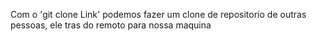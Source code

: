 Com o 'git clone Link' podemos fazer um clone de repositorio de outras pessoas, ele tras do remoto para nossa maquina